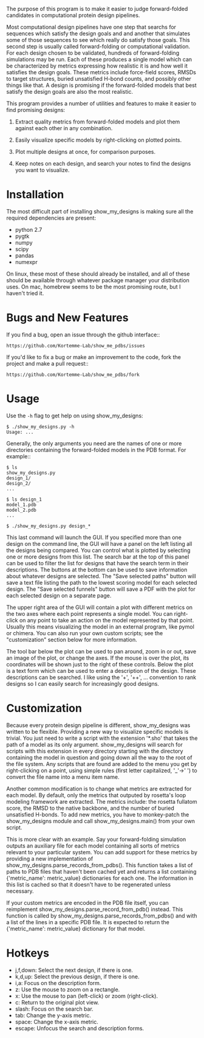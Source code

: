 The purpose of this program is to make it easier to judge forward-folded 
candidates in computational protein design pipelines.

Most computational design pipelines have one step that searchs for sequences 
which satisfy the design goals and and another that simulates some of those 
sequences to see which really do satisfy those goals.  This second step is 
usually called forward-folding or computational validation.  For each design 
chosen to be validated, hundreds of forward-folding simulations may be run. 
Each of these produces a single model which can be characterized by metrics 
expressing how realistic it is and how well it satisfies the design goals. 
These metrics include force-field scores, RMSDs to target structures, buried 
unsatisfied H-bond counts, and possibly other things like that.  A design is 
promising if the forward-folded models that best satisfy the design goals are 
also the most realistic.

This program provides a number of utilities and features to make it easier to 
find promising designs:

1. Extract quality metrics from forward-folded models and plot them against 
   each other in any combination.

2. Easily visualize specific models by right-clicking on plotted points.

3. Plot multiple designs at once, for comparison purposes.

4. Keep notes on each design, and search your notes to find the designs you 
   want to visualize.

Installation
============
The most difficult part of installing show_my_designs is making sure all the 
required dependencies are present:

- python 2.7
- pygtk
- numpy
- scipy
- pandas
- numexpr

On linux, these most of these should already be installed, and all of these 
should be available through whatever package manager your distribution uses. 
On mac, homebrew seems to be the most promising route, but I haven't tried it.

Bugs and New Features
=====================
If you find a bug, open an issue through the github interface::

    https://github.com/Kortemme-Lab/show_me_pdbs/issues

If you'd like to fix a bug or make an improvement to the code, fork the project 
and make a pull request::

    https://github.com/Kortemme-Lab/show_me_pdbs/fork

Usage
=====
Use the `-h` flag to get help on using show_my_designs:

    $ ./show_my_designs.py -h
    Usage: ...

Generally, the only arguments you need are the names of one or more directories 
containing the forward-folded models in the PDB format.  For example::

    $ ls
    show_my_designs.py
    design_1/
    design_2/
    ...

    $ ls design_1
    model_1.pdb
    model_2.pdb
    ...

    $ ./show_my_designs.py design_*

This last command will launch the GUI.  If you specified more than one design 
on the command line, the GUI will have a panel on the left listing all the 
designs being compared.  You can control what is plotted by selecting one or 
more designs from this list.  The search bar at the top of this panel can be 
used to filter the list for designs that have the search term in their 
descriptions.  The buttons at the bottom can be used to save information about 
whatever designs are selected.  The "Save selected paths" button will save a 
text file listing the path to the lowest scoring model for each selected 
design.  The "Save selected funnels" button will save a PDF with the plot for 
each selected design on a separate page.

The upper right area of the GUI will contain a plot with different metrics on 
the two axes where each point represents a single model.  You can right-click 
on any point to take an action on the model represented by that point.  Usually 
this means visualizing the model in an external program, like pymol or chimera. 
You can also run your own custom scripts; see the "customization" section below 
for more information.  

The tool bar below the plot can be used to pan around, zoom in or out, save an 
image of the plot, or change the axes.  If the mouse is over the plot, its 
coordinates will be shown just to the right of these controls.  Below the plot 
is a text form which can be used to enter a description of the design.  These 
descriptions can be searched.  I like using the '+', '++', ... convention to 
rank designs so I can easily search for increasingly good designs.

Customization
=============
Because every protein design pipeline is different, show_my_designs was written 
to be flexible.  Providing a new way to visualize specific models is trivial. 
You just need to write a script with the extension '*.sho' that takes the path 
of a model as its only argument.  show_my_designs will search for scripts with 
this extension in every directory starting with the directory containing the 
model in question and going down all the way to the root of the file system. 
Any scripts that are found are added to the menu you get by right-clicking on a 
point, using simple rules (first letter capitalized, '_'->' ') to convert the 
file name into a menu item name.

Another common modification is to change what metrics are extracted for each 
model.  By default, only the metrics that outputed by rosetta's loop modeling 
framework are extracted.  The metrics include: the rosetta fullatom score, the 
RMSD to the native backbone, and the number of buried unsatisfied H-bonds.  To 
add new metrics, you have to monkey-patch the show_my_designs module and call 
show_my_designs.main() from your own script.

This is more clear with an example.  Say your forward-folding simulation 
outputs an auxiliary file for each model containing all sorts of metrics 
relevant to your particular system.  You can add support for these metrics by 
providing a new implementation of show_my_designs.parse_records_from_pdbs(). 
This function takes a list of paths to PDB files that haven't been cached yet 
and returns a list containing {'metric_name': metric_value} dictionaries for 
each one.  The information in this list is cached so that it doesn't have to be 
regenerated unless necessary.

If your custom metrics are encoded in the PDB file itself, you can reimplement 
show_my_designs.parse_record_from_pdb() instead.  This function is called by 
show_my_designs.parse_records_from_pdbs() and with a list of the lines in a 
specific PDB file.  It is expected to return the {'metric_name': metric_value} 
dictionary for that model.

Hotkeys
=======
- j,f,down:   Select the next design, if there is one.
- k,d,up:     Select the previous design, if there is one.
- i,a:        Focus on the description form.
- z:          Use the mouse to zoom on a rectangle.
- x:          Use the mouse to pan (left-click) or zoom (right-click).
- c:          Return to the original plot view.
- slash:      Focus on the search bar.
- tab:        Change the y-axis metric.
- space:      Change the x-axis metric.
- escape:     Unfocus the search and description forms.
